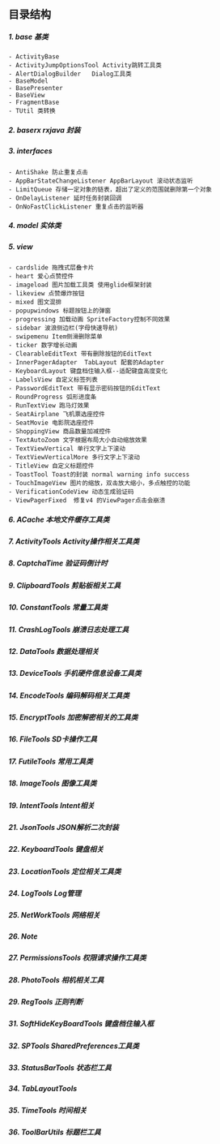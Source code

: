 ## 目录结构
##### 1. base 基类
    - ActivityBase
    - ActivityJumpOptionsTool Activity跳转工具类
    - AlertDialogBuilder   Dialog工具类
    - BaseModel
    - BasePresenter
    - BaseView
    - FragmentBase
    - TUtil 类转换
##### 2. baserx rxjava 封装
##### 3. interfaces
    - AntiShake 防止重复点击
    - AppBarStateChangeListener AppBarLayout 滚动状态监听
    - LimitQueue 存储一定对象的链表，超出了定义的范围就删除第一个对象
    - OnDelayListener 延时任务封装回调
    - OnNoFastClickListener 重复点击的监听器

##### 4. model 实体类
##### 5. view
    - cardslide 拖拽式层叠卡片
    - heart 爱心点赞控件
    - imageload 图片加载工具类 使用glide框架封装
    - likeview 点赞爆炸按钮
    - mixed 图文混排
    - popupwindows 标题按钮上的弹窗
    - progressing 加载动画 SpriteFactory控制不同效果
    - sidebar 波浪侧边栏(字母快速导航)
    - swipemenu Item侧滑删除菜单
    - ticker 数字增长动画
    - ClearableEditText 带有删除按钮的EditText
    - InnerPagerAdapter  TabLayout 配套的Adapter
    - KeyboardLayout 键盘档住输入框--适配键盘高度变化
    - LabelsView 自定义标签列表
    - PasswordEditText 带有显示密码按钮的EditText
    - RoundProgress 弧形进度条
    - RunTextView 跑马灯效果
    - SeatAirplane 飞机票选座控件
    - SeatMovie 电影院选座控件
    - ShoppingView 商品数量加减控件
    - TextAutoZoom 文字根据布局大小自动缩放效果
    - TextViewVertical 单行文字上下滚动
    - TextViewVerticalMore 多行文字上下滚动
    - TitleView 自定义标题控件
    - ToastTool Toast的封装 normal warning info success
    - TouchImageView 图片的缩放，双击放大缩小，多点触控的功能
    - VerificationCodeView 动态生成验证码
    - ViewPagerFixed  修复v4 的ViewPager点击会崩溃

##### 6. ACache 本地文件缓存工具类
##### 7. ActivityTools Activity操作相关工具类
##### 8. CaptchaTime 验证码倒计时
##### 9. ClipboardTools 剪贴板相关工具
##### 10. ConstantTools 常量工具类
##### 11. CrashLogTools 崩溃日志处理工具
##### 12. DataTools 数据处理相关
##### 13. DeviceTools 手机硬件信息设备工具类
##### 14. EncodeTools 编码解码相关工具类
##### 15. EncryptTools 加密解密相关的工具类
##### 16. FileTools SD卡操作工具
##### 17. FutileTools 常用工具类
##### 18. ImageTools 图像工具类
##### 19. IntentTools Intent相关
##### 21. JsonTools JSON解析二次封装
##### 22. KeyboardTools 键盘相关
##### 23. LocationTools 定位相关工具类
##### 24. LogTools Log管理
##### 25. NetWorkTools 网络相关
##### 26. Note
##### 27. PermissionsTools 权限请求操作工具类
##### 28. PhotoTools 相机相关工具
##### 29. RegTools 正则判断
##### 31. SoftHideKeyBoardTools 键盘档住输入框
##### 32. SPTools SharedPreferences工具类
##### 33. StatusBarTools 状态栏工具
##### 34. TabLayoutTools
##### 35. TimeTools 时间相关
##### 36. ToolBarUtils 标题栏工具

